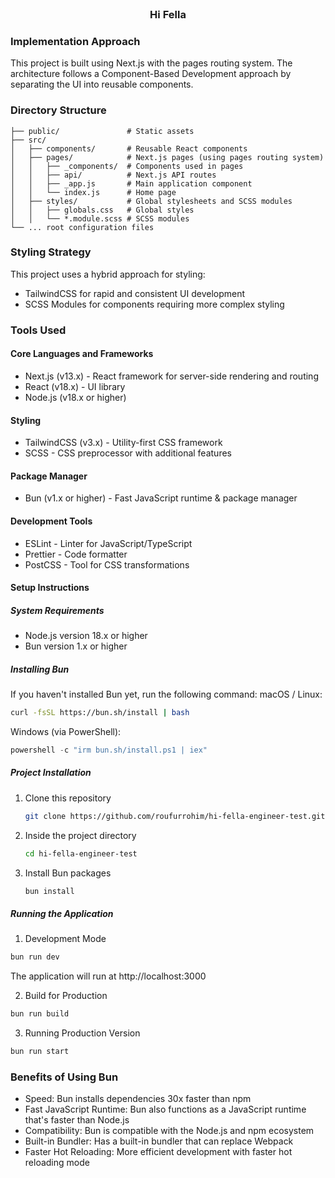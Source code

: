 <div id="top"></div>
<!-- PROJECT LOGO -->
<br />
<div align="center">
  <h3 align="center">Hi Fella</h3>
</div>

### Implementation Approach
This project is built using Next.js with the pages routing system. The architecture follows a Component-Based Development approach by separating the UI into reusable components.



### Directory Structure

```
├── public/               # Static assets
├── src/
│   ├── components/       # Reusable React components
│   ├── pages/            # Next.js pages (using pages routing system)
│   │   ├── _components/  # Components used in pages
│   │   ├── api/          # Next.js API routes
│   │   ├── _app.js       # Main application component
│   │   └── index.js      # Home page
│   ├── styles/           # Global stylesheets and SCSS modules
│   │   ├── globals.css   # Global styles
│   │   └── *.module.scss # SCSS modules
└── ... root configuration files
```

### Styling Strategy
This project uses a hybrid approach for styling:

* TailwindCSS for rapid and consistent UI development
* SCSS Modules for components requiring more complex styling

### Tools Used

#### Core Languages and Frameworks

* Next.js (v13.x) - React framework for server-side rendering and routing
* React (v18.x) - UI library
* Node.js (v18.x or higher)

#### Styling

* TailwindCSS (v3.x) - Utility-first CSS framework
* SCSS - CSS preprocessor with additional features

#### Package Manager

* Bun (v1.x or higher) - Fast JavaScript runtime & package manager

#### Development Tools

* ESLint - Linter for JavaScript/TypeScript
* Prettier - Code formatter
* PostCSS - Tool for CSS transformations

#### Setup Instructions

##### System Requirements

* Node.js version 18.x or higher
* Bun version 1.x or higher

##### Installing Bun
If you haven't installed Bun yet, run the following command:
macOS / Linux:
```bash
curl -fsSL https://bun.sh/install | bash
```
Windows (via PowerShell):
```powershell
powershell -c "irm bun.sh/install.ps1 | iex"
```

##### Project Installation
1. Clone this repository
   ```sh
   git clone https://github.com/roufurrohim/hi-fella-engineer-test.git
   ```
2. Inside the project directory
   ```sh
   cd hi-fella-engineer-test
   ```
3. Install Bun packages
   ```bash
   bun install
   ```

##### Running the Application

1. Development Mode
```bash
bun run dev
```
The application will run at http://localhost:3000

2. Build for Production
```bash
bun run build
```
3. Running Production Version
```bash
bun run start
```

### Benefits of Using Bun

* Speed: Bun installs dependencies 30x faster than npm
* Fast JavaScript Runtime: Bun also functions as a JavaScript runtime that's faster than Node.js
* Compatibility: Bun is compatible with the Node.js and npm ecosystem
* Built-in Bundler: Has a built-in bundler that can replace Webpack
* Faster Hot Reloading: More efficient development with faster hot reloading mode
